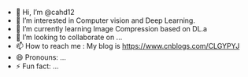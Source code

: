 - 👋 Hi, I’m @cahd12
- 👀 I’m interested in Computer vision and Deep Learning.
- 🌱 I’m currently learning Image Compression based on DL.a
- 💞️ I’m looking to collaborate on ...
- 📫 How to reach me : My blog is https://www.cnblogs.com/CLGYPYJ
- 😄 Pronouns: ...
- ⚡ Fun fact: ...

<!---
cahd12/cahd12 is a ✨ special ✨ repository because its `README.md` (this file) appears on your GitHub profile.
You can click the Preview link to take a look at your changes.
--->
